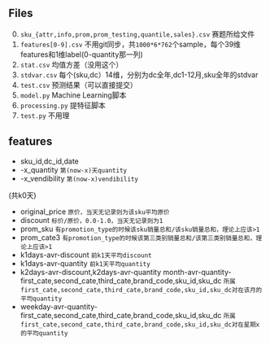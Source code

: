 ## Files

0. `sku_{attr,info,prom,prom_testing,quantile,sales}.csv`	赛题所给文件
1. `features[0-9].csv`	不用git同步，共`1000*6*762`个sample，每个39维features和1维label(0-quantity那一列)
2. `stat.csv`	均值方差（没用这个）
3. `stdvar.csv`	每个(sku,dc）14维，分别为dc全年,dc1-12月,sku全年的stdvar
4. `test.csv`	预测结果（可以直接提交）
5. `model.py`	Machine Learning脚本
6. `processing.py`	提特征脚本
7. `test.py`	不用理

## features

- sku_id,dc_id,date
- -x_quantity			`第(now-x)天quantity`
- -x_vendibility		`第(now-x)vendibility`

(共k0天)

- original_price		`原价，当天无记录则为该sku平均原价`
- discount			`标价/原价，0.0-1.0，当天无记录则为1`
- prom_sku			`有promotion_type的时候该sku销量总和/该sku销量总和，理论上应该>1`
- prom_cate3			`有promotion_type的时候该第三类别销量总和/该第三类别销量总和，理论上应该>1`
- k1days-avr-discount	`前k1天平均discount`
- k1days-avr-quantity	`前k1天平均quantity`
- k2days-avr-discount,k2days-avr-quantity
month-avr-quantity-first_cate,second_cate,third_cate,brand_code,sku_id,sku_dc
`所属first_cate,second_cate,third_cate,brand_code,sku_id,sku_dc对在该月的平均quantity`
- weekday-avr-quantity-first_cate,second_cate,third_cate,brand_code,sku_id,sku_dc
`所属first_cate,second_cate,third_cate,brand_code,sku_id,sku_dc对在星期x的平均quantity`
